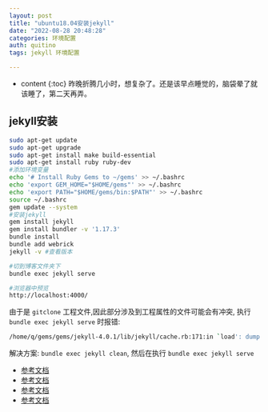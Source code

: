 ```yaml
---
layout: post
title: "ubuntu18.04安装jekyll"
date: "2022-08-28 20:48:28"
categories: 环境配置
auth: quitino
tags: jekyll 环境配置

---
```

* content
{:toc}
昨晚折腾几小时，想复杂了。还是该早点睡觉的，脑袋晕了就该睡了，第二天再弄。




## jekyll安装



```bash
sudo apt-get update
sudo apt-get upgrade
sudo apt-get install make build-essential
sudo apt-get install ruby ruby-dev
#添加环境变量
echo '# Install Ruby Gems to ~/gems' >> ~/.bashrc
echo 'export GEM_HOME="$HOME/gems"' >> ~/.bashrc
echo 'export PATH="$HOME/gems/bin:$PATH"' >> ~/.bashrc
source ~/.bashrc
gem update --system 
#安装jekyll
gem install jekyll
gem install bundler -v '1.17.3'
bundle install
bundle add webrick
jekyll -v #查看版本

#切到博客文件夹下
bundle exec jekyll serve

#浏览器中预览
http://localhost:4000/
```

由于是 `gitclone` 工程文件,因此部分涉及到工程属性的文件可能会有冲突, 执行 `bundle exec jekyll serve` 时报错:

```bash
/home/q/gems/gems/jekyll-4.0.1/lib/jekyll/cache.rb:171:in `load': dump format error for symbol(0x45) (ArgumentError)
```

解决方案: `bundle exec jekyll clean`, 然后在执行  `bundle exec jekyll serve` 



- [参考文档](https://ywnz.com/linuxyffq/4335.html)
- [参考文档](https://matters.news/@kaixdev/37388-ubuntu-18-04-%E5%AE%89%E8%A3%9D-jekyll-bafyreiakfcusg4cg2ljgmylawk4tdcuhpbczs72xugg77p2pvwy3nqlica)
- [参考文档](https://juejin.cn/post/6844903890601639944)
- [参考文档](https://juejin.cn/post/7023735670640214023)

